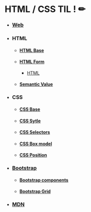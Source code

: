 # HTML / CSS TIL ! ✏

- ### [Web](Web_Base.md)

- ### HTML

  - #### [HTML Base](HTML_Base.md)

  - ####  [HTML Form](HTML_Form)

    - [HTML](HTML_문서구조화.md)

  - #### [Semantic Value](semantic_value.md)

    

- ### CSS

  - #### [CSS Base](CSS_Base.md)
  
  - #### [CSS Sytle](CSS_style.md)
  
  - #### [CSS Selectors](CSS_Selectors.md)
  
  - #### [CSS Box model](CSS_Box_Model.md)
  
  - #### [CSS Position](CSS_Position.md)
  
    
  
- ### [Bootstrap](Bootstrap.md)

  - #### [Bootstrap components](bootstrap_components.md)

  - #### [Bootstrap Grid](bootstrap_grid.md)

- ### [MDN](MDN_학습자료.md)

